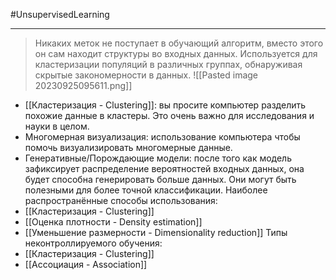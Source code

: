 #UnsupervisedLearning 

---
> Никаких меток не поступает в обучающий алгоритм, вместо этого он сам находит структуры во входных данных. Используется для кластеризации популяций в различных группах, обнаруживая скрытые закономерности в данных.
  	![[Pasted image 20230925095611.png]]
- [[Кластеризация - Clustering]]: вы просите компьютер разделить похожие данные в кластеры. Это очень важно для исследования и науки в целом.
- Многомерная визуализация: использование компьютера чтобы помочь визуализировать многомерные данные.
- Генеративные/Порождающие модели: после того как модель зафиксирует распределение вероятностей входных данных, она будет способна генерировать больше данных. Они могут быть полезными для более точной классификации.
Наиболее распространённые способы использования:
- [[Кластеризация - Clustering]]
- [[Оценка плотности - Density estimation]]
- [[Уменьшение размерности - Dimensionality reduction]]
Типы неконтроллируемого обучения:
- [[Кластеризация - Clustering]]
- [[Ассоциация - Association]]

